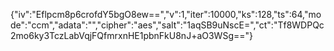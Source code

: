 {"iv":"Eflpcm8p6crofdY5bgO8ew==","v":1,"iter":10000,"ks":128,"ts":64,"mode":"ccm","adata":"","cipher":"aes","salt":"1aqSB9uNscE=","ct":"Tf8WDPQc2mo6ky3TczLabVqjFQfmrxnHE1pbnFkU8nJ+aO3WSg=="}
